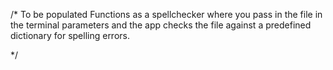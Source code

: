 /*
To be populated 
Functions as a spellchecker where you pass in the file in the
terminal parameters and the app checks the file against a predefined 
dictionary for spelling errors.

*/

